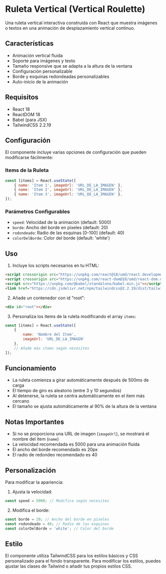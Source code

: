 # Ruleta Vertical (Vertical Roulette)

Una ruleta vertical interactiva construida con React que muestra imágenes o textos en una animación de desplazamiento vertical continuo.

## Características

- Animación vertical fluida
- Soporte para imágenes y texto
- Tamaño responsive que se adapta a la altura de la ventana
- Configuración personalizable
- Borde y esquinas redondeadas personalizables
- Auto-inicio de la animación

## Requisitos

- React 18
- ReactDOM 18
- Babel (para JSX)
- TailwindCSS 2.2.19

## Configuración

El componente incluye varias opciones de configuración que pueden modificarse fácilmente:

### Items de la Ruleta
```javascript
const [items] = React.useState([
    { name: 'Item 1', imageUrl: 'URL_DE_LA_IMAGEN' },
    { name: 'Item 2', imageUrl: 'URL_DE_LA_IMAGEN' },
    { name: 'Item 3', imageUrl: 'URL_DE_LA_IMAGEN' },
]);
```

### Parámetros Configurables

- `speed`: Velocidad de la animación (default: 5000)
- `borde`: Ancho del borde en píxeles (default: 20)
- `rodondeado`: Radio de las esquinas [0-100] (default: 40)
- `colorDelBorde`: Color del borde (default: 'white')

## Uso

1. Incluye los scripts necesarios en tu HTML:
```html
<script crossorigin src="https://unpkg.com/react@18/umd/react.development.js"></script>
<script crossorigin src="https://unpkg.com/react-dom@18/umd/react-dom.development.js"></script>
<script src="https://unpkg.com/@babel/standalone/babel.min.js"></script>
<link href="https://cdn.jsdelivr.net/npm/tailwindcss@2.2.19/dist/tailwind.min.css" rel="stylesheet">
```

2. Añade un contenedor con id "root":
```html
<div id="root"></div>
```

3. Personaliza los items de la ruleta modificando el array `items`:
```javascript
const [items] = React.useState([
    { 
        name: 'Nombre del Item', 
        imageUrl: 'URL_DE_LA_IMAGEN'
    },
    // Añade más items según necesites
]);
```

## Funcionamiento

- La ruleta comienza a girar automáticamente después de 500ms de carga
- El tiempo de giro es aleatorio (entre 3 y 10 segundos)
- Al detenerse, la ruleta se centra automáticamente en el item más cercano
- El tamaño se ajusta automáticamente al 90% de la altura de la ventana

## Notas Importantes

- Si no se proporciona una URL de imagen (`imageUrl`), se mostrará el nombre del item (`name`)
- La velocidad recomendada es 5000 para una animación fluida
- El ancho del borde recomendado es 20px
- El radio de redondeo recomendado es 40

## Personalización

Para modificar la apariencia:

1. Ajusta la velocidad:
```javascript
const speed = 5000; // Modifica según necesites
```

2. Modifica el borde:
```javascript
const borde = 20; // Ancho del borde en píxeles
const rodondeado = 40; // Radio de las esquinas
const colorDelBorde = 'white'; // Color del borde
```

## Estilo

El componente utiliza TailwindCSS para los estilos básicos y CSS personalizado para el fondo transparente. Para modificar los estilos, puedes ajustar las clases de Tailwind o añadir tus propios estilos CSS.